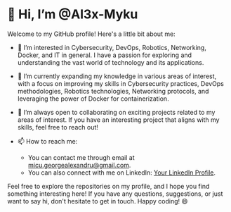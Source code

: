 # 👋 Hi, I’m @Al3x-Myku

Welcome to my GitHub profile! Here's a little bit about me:

- 👀 I’m interested in Cybersecurity, DevOps, Robotics, Networking, Docker, and IT in general. I have a passion for exploring and understanding the vast world of technology and its applications.

- 🌱 I’m currently expanding my knowledge in various areas of interest, with a focus on improving my skills in Cybersecurity practices, DevOps methodologies, Robotics technologies, Networking protocols, and leveraging the power of Docker for containerization.

- 💞️ I’m always open to collaborating on exciting projects related to my areas of interest. If you have an interesting project that aligns with my skills, feel free to reach out!

- 📫 How to reach me:
  - You can contact me through email at [micu.georgealexandru@gmail.com](mailto:micu.georgealexandru@gmail.com).
  - You can also connect with me on LinkedIn: [Your LinkedIn Profile]([https://www.linkedin.com/in/your-linkedin-profile](https://www.linkedin.com/in/micu-george-alexandru-493b701ba/)).

Feel free to explore the repositories on my profile, and I hope you find something interesting here! If you have any questions, suggestions, or just want to say hi, don't hesitate to get in touch. Happy coding! 😄

<!---
Al3x-Myku/Al3x-Myku is a ✨ special ✨ repository because its `README.md` (this file) appears on your GitHub profile.
You can click the Preview link to take a look at your changes.
--->
